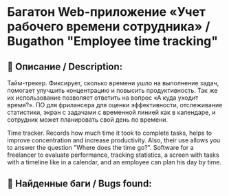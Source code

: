 # Багатон Web-приложение «Учет рабочего времени сотрудника» / Bugathon "Employee time tracking"

## :page_facing_up: Описание / Description:
Тайм-трекер. Фиксирует, сколько времени ушло на выполнение задач, помогает улучшить концентрацию и повысить продуктивность. Так же их использование позволяет ответить на вопрос «А куда уходит время?».
ПО для фрилансера для оценки эффективности, отслеживание статистики, экран с задачами с временной линией как в календаре, и сотрудник может планировать свой день по времени.

Time tracker. Records how much time it took to complete tasks, helps to improve concentration and increase productivity. Also, their use allows you to answer the question "Where does the time go?".
Software for a freelancer to evaluate performance, tracking statistics, a screen with tasks with a timeline like in a calendar, and an employee can plan his day by time.

## :page_with_curl: Найденные баги / Bugs found:
